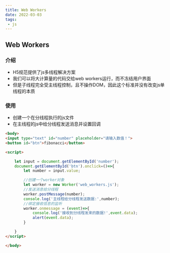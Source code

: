 ```yaml
---
title: Web Workers
date: 2022-03-03
tags:
 - js
---
```


## Web Workers

### 介绍

* H5规范提供了js多线程解决方案
* 我们可以将大计算量的代码交给web workers运行，而不冻结用户界面
* 但是子线程完全受主线程控制，且不操作DOM，因此这个标准并没有改变js单线程的本质

### 使用

* 创建一个在分线程执行的js文件
* 在主线程的js中给分线程发送消息并设置回调

```HTML
<body>
<input type="text" id="number" placeholder="请输入数值！">
<button id="btn">fibonacci</button>

<script>

    let input = document.getElementById('number');
    document.getElementById('btn').onclick=()=>{
        let number = input.value;

        //创建一个worker对象
        let worker = new Worker('web_workers.js');
        //发送消息给分线程
        worker.postMessage(number);
        console.log('主线程给分线程发送数据:',number);
        //绑定接收信息的监听
        worker.onmessage = (event)=>{
            console.log('接收到分线程发来的数据!',event.data);
            alert(event.data);
        }

    }
</script>

</body>
```
